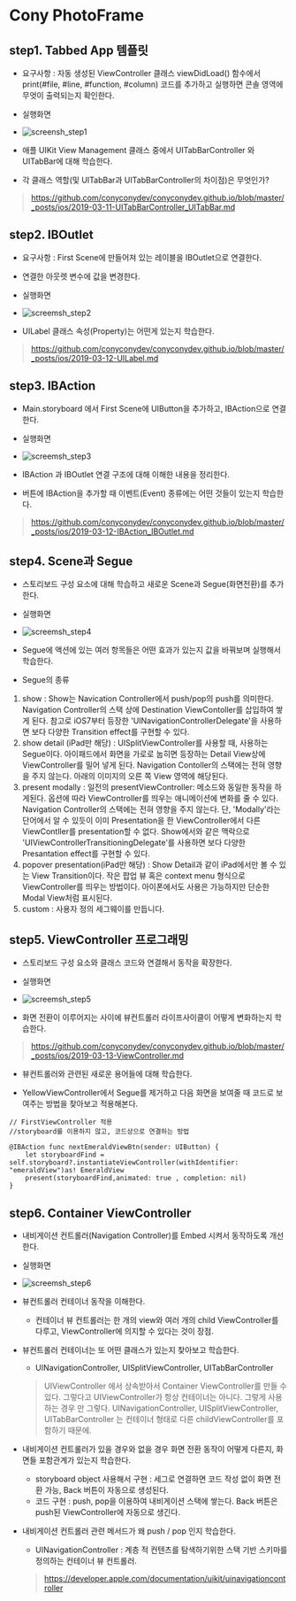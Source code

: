 # Cony PhotoFrame



## step1. Tabbed App 템플릿
- 요구사항 : 자동 생성된 ViewController 클래스 viewDidLoad() 함수에서 print(#file, #line, #function, #column) 코드를 추가하고 실행하면 콘솔 영역에 무엇이 출력되는지 확인한다.
- 실행화면
- ![screensh_step1](./img/step1.png)

- 애플 UIKit View Management 클래스 중에서 UITabBarController 와 UITabBar에 대해 학습한다.
- 각 클래스 역할(및 UITabBar과 UITabBarController의 차이점)은 무엇인가?
> https://github.com/conyconydev/conyconydev.github.io/blob/master/_posts/ios/2019-03-11-UITabBarController_UITabBar.md

## step2. IBOutlet
- 요구사항 : First Scene에 만들어져 있는 레이블을 IBOutlet으로 연결한다.
- 연결한 아웃렛 변수에 값을 변경한다.
- 실행화면
- ![screemsh_step2](./img/step2.png)

- UILabel 클래스 속성(Property)는 어떤게 있는지 학습한다.
>https://github.com/conyconydev/conyconydev.github.io/blob/master/_posts/ios/2019-03-12-UILabel.md

## step3. IBAction
- Main.storyboard 에서 First Scene에 UIButton을 추가하고, IBAction으로 연결한다.
- 실행화면
- ![screemsh_step3](./img/step3.png)

- IBAction 과 IBOutlet 연결 구조에 대해 이해한 내용을 정리한다.
- 버튼에 IBAction을 추가할 때 이벤트(Event) 종류에는 어떤 것들이 있는지 학습한다.
> https://github.com/conyconydev/conyconydev.github.io/blob/master/_posts/ios/2019-03-12-IBAction_IBOutlet.md

## step4. Scene과 Segue
  - 스토리보드 구성 요소에 대해 학습하고 새로운 Scene과 Segue(화면전환)를 추가한다.
- 실행화면
- ![screemsh_step4](./img/step4.png)

- Segue에 액션에 있는 여러 항목들은 어떤 효과가 있는지 값을 바꿔보며 실행해서 학습한다.
- Segue의 종류
1. show : Show는 Navication Controller에서 push/pop의 push를 의미한다. Navigation Controller의 스택 상에 Destination ViewContoller를 삽입하여 쌓게 된다. 참고로 iOS7부터 등장한 'UINavigationControllerDelegate'을 사용하면 보다 다양한 Transition effect를 구현할 수 있다.
2. show detail (iPad만 해당) : UISplitViewController를 사용할 때, 사용하는 Segue이다. 아이패드에서 화면을 가로로 눕히면 등장하는 Detail View상에 ViewController를 밀어 넣게 된다. Navigation Contoller의 스택에는 전혀 영향을 주지 않는다. 아래의 이미지의 오른 쪽 View 영역에 해당된다.
3. present modally : 일전의 presentViewController: 메소드와 동일한 동작을 하게된다. 옵션에 따라 ViewController를 띄우는 애니메이션에 변화를 줄 수 있다. Navigation Controller의 스택에는 전혀 영향을 주지 않는다. 단, 'Modally'라는 단어에서 알 수 있듯이 이미 Presentation을 한 ViewController에서 다른 ViewContller를 presentation할 수 없다. Show에서와 같은 맥락으로 'UIViewControllerTransitioningDelegate'를 사용하면 보다 다양한 Presantation effect를 구현할 수 있다.
4. popover presentation(iPad만 해당) : Show Detail과 같이 iPad에서만 볼 수 있는 View Transition이다. 작은 팝업 뷰 혹은 context menu 형식으로 ViewController를 띄우는 방법이다. 아이폰에서도 사용은 가능하지만 단순한 Modal View처럼 표시된다.
5. custom : 사용자 정의 세그웨이를 만듭니다.


## step5. ViewController 프로그래밍
- 스토리보드 구성 요소와 클래스 코드와 연결해서 동작을 확장한다.
- 실행화면
- ![screemsh_step5](./img/step5.png)

- 화면 전환이 이루어지는 사이에 뷰컨트롤러 라이프사이클이 어떻게 변화하는지 학습한다.
>  https://github.com/conyconydev/conyconydev.github.io/blob/master/_posts/ios/2019-03-13-ViewController.md
- 뷰컨트롤러와 관련된 새로운 용어들에 대해 학습한다.

- YellowViewController에서 Segue를 제거하고 다음 화면을 보여줄 때 코드로 보여주는 방법을 찾아보고 적용해본다.

```
// FirstViewController 적용
//storyboard를 이용하지 않고, 코드상으로 연결하는 방법

@IBAction func nextEmeraldViewBtn(sender: UIButton) {
    let storyboardFind = self.storyboard?.instantiateViewController(withIdentifier: "emeraldView")as! EmeraldView
    present(storyboardFind,animated: true , completion: nil)
}
```
## step6. Container ViewController
- 내비게이션 컨트롤러(Navigation Controller)를 Embed 시켜서 동작하도록 개선한다.
- 실행화면
- ![screemsh_step6](./img/step6.png)

- 뷰컨트롤러 컨테이너 동작을 이해한다.
    - 컨테이너 뷰 컨트롤러는 한 개의 view와 여러 개의 child ViewController를 다루고, ViewController에 의지할 수 있다는 것이 장점.
    
- 뷰컨트롤러 컨테이너는 또 어떤 클래스가 있는지 찾아보고 학습한다.
    - UINavigationController, UISplitViewController, UITabBarController
    > UIViewController 에서 상속받아서 Container ViewController를 만들 수 있다. 그렇다고 UIViewController가 항상 컨테이너는 아니다. 그렇게 사용하는 경우 만 그렇다. UINavigationController, UISplitViewController, UITabBarController 는 컨테이너 형태로 다른 childViewController를 포함하기 때문에.
    
- 내비게이션 컨트롤러가 있을 경우와 없을 경우 화면 전환 동작이 어떻게 다른지, 화면들 포함관계가 있는지 학습한다.
    - storyboard object 사용해서 구현 : 세그로 연결하면 코드 작성 없이 화면 전환 가능, Back 버튼이 자동으로 생성된다.
    - 코드 구현 : push, pop을 이용하여 내비게이션 스택에 쌓는다. Back 버튼은 push된 ViewController에 자동으로 생긴다.

- 내비게이션 컨트롤러 관련 메서드가 왜 push / pop 인지 학습한다.
    - UINavigationController : 계층 적 컨텐츠를 탐색하기위한 스택 기반 스키마를 정의하는 컨테이너 뷰 컨트롤러.
   >  https://developer.apple.com/documentation/uikit/uinavigationcontroller

